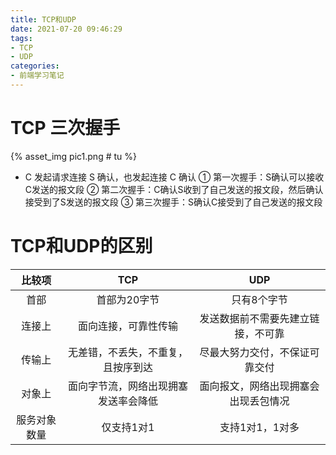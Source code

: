 ```yaml
---
title: TCP和UDP
date: 2021-07-20 09:46:29
tags:
- TCP
- UDP
categories:
- 前端学习笔记
---
```


# TCP 三次握手

{% asset_img pic1.png # tu %}

* C 发起请求连接 S 确认，也发起连接 C 确认
① 第一次握手：S确认可以接收C发送的报文段
② 第二次握手：C确认S收到了自己发送的报文段，然后确认接受到了S发送的报文段
③ 第三次握手：S确认C接受到了自己发送的报文段

# TCP和UDP的区别

| 比较项 | TCP | UDP |
| :----: | :----: | :----: |
| 首部 | 首部为20字节 | 只有8个字节 |
| 连接上 | 面向连接，可靠性传输 | 发送数据前不需要先建立链接，不可靠 |
| 传输上 | 无差错，不丢失，不重复，且按序到达 | 尽最大努力交付，不保证可靠交付 |
| 对象上 | 面向字节流，网络出现拥塞发送率会降低 | 面向报文，网络出现拥塞会出现丢包情况 |
| 服务对象数量 | 仅支持1对1 | 支持1对1，1对多 |